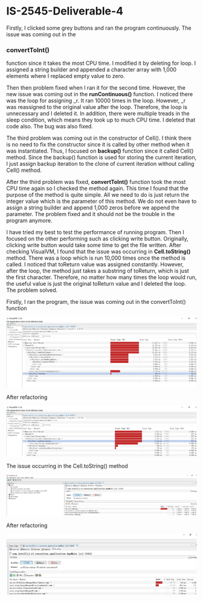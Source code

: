 # IS-2545-Deliverable-4

Firstly, I clicked some grey buttons and ran the program continuously. The issue was coming out in the __<h3>convertToInt()</h3>__ function since it takes the most CPU time. I modified it by deleting for loop. I assigned a string builder and appended a character array with 1,000 elements where I replaced empty value to zero. 

Then then problem fixed when I ran it for the second time. However, the new issue was coming out in the __runContinuous()__ function. I noticed there was the loop for assigning _r. It ran 10000 times in the loop. However, _r was reassigned to the original value after the loop. Therefore, the loop is unnecessary and I deleted it. In addition, there were multiple treads in the sleep condition, which means they took up to much CPU time. I deleted that code also. The bug was also fixed. 

The third problem was coming out in the constructor of Cell(). I think there is no need to fix the constructor since it is called by other method when it was instantiated. Thus, I focused on __backup()__ function since it called Cell() method. Since the backup() function is used for storing the current iteration, I just assign backup iteration to the clone of current iteration without calling Cell() method.

After the third problem was fixed, __convertToInt()__ function took the most CPU time again so I checked the method again. This time I found that the purpose of the method is quite simple. All we need to do is just return the integer value which is the parameter of this method. We do not even have to assign a string builder and append 1,000 zeros before we append the parameter. The problem fixed and it should not be the trouble in the program anymore.

I have tried my best to test the performance of running program. Then I focused on the other performing such as clicking write button. Originally, clicking write button would take some time to get the file written. After checking VisualVM, I found that the issue was occurring in __Cell.toString()__ method. There was a loop which is run 10,000 times once the method is called. I noticed that toReturn value was assigned constantly. However, after the loop, the method just takes a substring of toReturn, which is just the first character. Therefore, no matter how many times the loop would run, the useful value is just the original toReturn value and I deleted the loop. The problem solved.

Firstly, I ran the program, the issue was coming out in the convertToInt() function

![alt tag](https://github.com/lvkaiyang/IS-2545-Deliverable-4/blob/master/1.png)

After refactoring

![alt tag](https://github.com/lvkaiyang/IS-2545-Deliverable-4/blob/master/2.png)

The issue occurring in the Cell.toString() method

![alt tag](https://github.com/lvkaiyang/IS-2545-Deliverable-4/blob/master/3.jpg)

After refactoring

![alt tag](https://github.com/lvkaiyang/IS-2545-Deliverable-4/blob/master/4.jpg)
